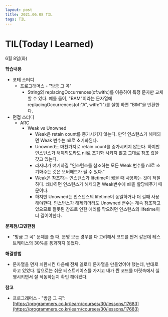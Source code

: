 ```yaml
---
layout: post
title: 2021.06.08 TIL
tags: TIL
---
```

# TIL(Today I Learned)

6월 8일(화)

**학습내용**

- 코테 스터디
    - 프로그래머스 - "방금 그 곡"
        - String의 replacingOccurrences(of:with:)를 이용하여 특정 문자만 교체할 수 있다. 예를 들어, "BAM"이라는 문자열에 replacingOccurrences(of:"A", with:"I")를 실행 하면 "BIM"을 반환한다.
- 면접 스터디
    - ARC
        - Weak vs Unowned
            - Weak은 retain count를 증가시키지 않는다. 만약 인스턴스가 해제되면 Weak 변수는 nil로 초기화된다.
            - Unowned도 마찬가지로 retain count를 증가시키지 않는다. 하지만 인스턴스가 해제되도라도 nil로 초기화 시키지 않고 그대로 참조 값을 갖고 있는다.
            - 라자냐가 얘기하길 "인스턴스를 참조하는 모든 Weak 변수를 nil로 초기화주는 것은 오버헤드가 될 수 있다."
            - Weak은 참조하는 인스턴스가 lifetime이 짧을 때 사용하는 것이 적절하다. 왜냐하면 인스턴스가 해제되면 Weak변수에 nil을 할당해주기 때문이다.
            - 하지만 Unowned는 인스턴스의 lifetime이 동일하거나 더 길때 사용해야한다. 인스턴스가 해제되더라도 Unowned 변수는 계속 참조하고 있으므로 잘못된 참조로 인한 에러를 막으려면 인스턴스의 lifetime이 더 길어야한다.

**문제점/고민한점**

- "방금 그 곡" 문제를 풀 때, 분명 모든 경우를 다 고려해서 코드를 짠거 같은데 테스트케이스의 30%를 통과하지 못했다.

**해결방법**

- 문자열을 먼저 치환시킨 다음에 전체 멜로디 문자열을 만들었어야 했는데, 반대로 하고 있었다. 앞으로는 쉬운 테스트케이스를 가지고 내가 짠 코드를 머릿속에서 실행시키면서 잘 작동하는지 확인 해야겠다.

**참고**

- 프로그래머스 - "방금 그 곡": [https://programmers.co.kr/learn/courses/30/lessons/17683](https://programmers.co.kr/learn/courses/30/lessons/17683)
